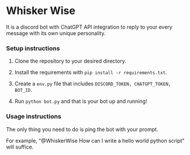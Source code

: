 # Whisker Wise

It is a discord bot with ChatGPT API integration to reply to your every message with its own unique personality.

### Setup instructions

1. Clone the repository to your desired directory.

2. Install the requirements with `pip install -r requirements.txt`.

3. Create a `env.py` file that includes `DISCORD_TOKEN, CHATGPT_TOKEN, BOT_ID`.

4. Run `python bot.py` and that is your bot up and running!

### Usage instructions

The only thing you need to do is ping the bot with your prompt. 

For example, "@WhiskerWise How can I write a hello world python script" will suffice.